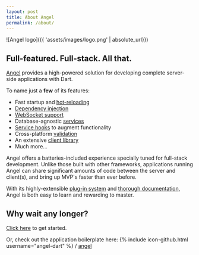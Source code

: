 ```yaml
---
layout: post
title: About Angel
permalink: /about/
---
```

![Angel logo]({{ 'assets/images/logo.png' | absolute_url}})
## Full-featured. Full-stack. All that.

[Angel](https://github.com/angel-dart/angel) provides a high-powered solution for developing complete server-side applications with Dart.

To name just a **few** of its features:
  * Fast startup and [hot-reloading](https://github.com/angel-dart/hot)
  * [Dependency injection](https://github.com/angel-dart/angel/wiki/Dependency-Injection)
  * [WebSocket support](https://github.com/angel-dart/websocket)
  * Database-agnostic [services](https://github.com/angel-dart/angel/wiki/Service-Basics)
  * [Service hooks](https://github.com/angel-dart/angel/wiki/Hooks) to augment functionality
  * Cross-platform [validation](https://github.com/angel-dart/validate)
  * An extensive [client library](https://github.com/angel-dart/client)
  * Much more...
  
Angel offers a batteries-included experience specially tuned for full-stack development.
Unlike those built with other frameworks, applications running Angel can share significant amounts of code
between the server and client(s), and bring up MVP's faster than ever before.

With its highly-extensible [plug-in system](https://github.com/angel-dart/angel/wiki/Using-Plug-ins)
and [thorough documentation](https://github.com/angel-dart/angel/wiki), Angel is
both easy to learn and rewarding to master.

## Why wait any longer?

[Click here](/get-started) to get started.

Or, check out the application boilerplate here:
{% include icon-github.html username="angel-dart" %} /
[angel](https://github.com/angel-dart/angel)

